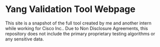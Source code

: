 # Yang Validation Tool Webpage

This site is a snapshot of the full tool created by me and another intern while working for Cisco Inc.. Due to Non Disclosure Agreements, this repository does not include the primary proprietary testing algorithms or any sensitive data.
